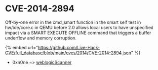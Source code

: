 # CVE-2014-2894

Off-by-one error in the cmd_smart function in the smart self test in hw/ide/core.c in QEMU before 2.0 allows local users to have unspecified impact via a SMART EXECUTE OFFLINE command that triggers a buffer underflow and memory corruption.

{% embed url="https://github.com/Live-Hack-CVE/full_database/blob/main/cves/2014/CVE-2014-2894.json" %}


* 0xn0ne ~> [weblogicScanner](https://zeste.alice-snow.ru/2014/database/cve-2014-2894/weblogicscanner-0xn0ne)